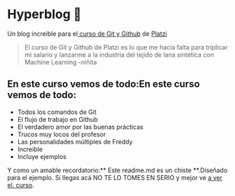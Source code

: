 # Hyperblog 💚
Un blog increible para el[ curso de Git y Github](https://platzi.com/cursos/git-github/ " curso de Git y Github") de [Platzi](https://platzi.com/ "Platzi")
>El curso de Git y Github de Platzi es lo que me hacía falta para triplicar mi
salario y lanzarme a la industria del tejido de lana sintética con Machine Learning
>-niñita
## En este curso vemos de todo:En este curso vemos de todo:
* Todos los comandos de Git
* El flujo de trabajo en Github
* El verdadero amor por las buenas prácticas
* Trucos muy locos del profesor
* Las personalidades múltiples de Freddy
* Increible
* Incluye ejemplos

Y como un amable recordatorio:** Este readme.md es un chiste **.Diseñado
para el ejemplo. Si llegas acá NO TE LO TOMES EN SERIO y mejor ve [a ver el.
curso](https://platzi.com/cursos/git-github/ "a ver el curso").